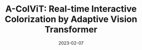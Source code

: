 ---
title: "A-ColViT: Real-time Interactive Colorization by Adaptive Vision Transformer"
collection: publications
permalink: /publication/2023-02-07-acol
excerpt: ''
date: 2023-02-07
venue: 'International Workshop on Practical Deep Learning in the Wild at AAAI'
paper: 'https://practical-dl.github.io/2023/long_paper/27/CameraReady/27.pdf'
citation: ''
authors: 'Gwanghan Lee*, <strong> Saebyeol Shin * </strong>, Donggeun Ko, Jiyeon Jung, Simon S. Woo'
image: 'images/a-col.png'
code: 'https://github.com/lee-gwang/A-ColViT'
web: ''
---